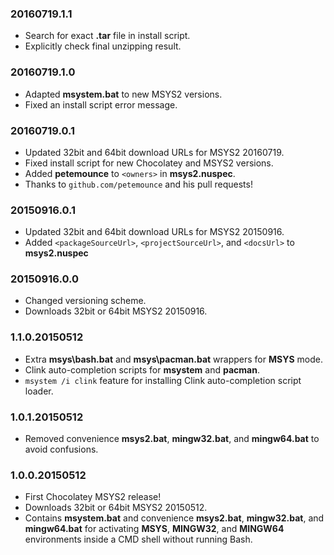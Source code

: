 ### 20160719.1.1

* Search for exact **.tar** file in install script.
* Explicitly check final unzipping result.

### 20160719.1.0

* Adapted **msystem.bat** to new MSYS2 versions.
* Fixed an install script error message.

### 20160719.0.1

* Updated 32bit and 64bit download URLs for MSYS2 20160719.
* Fixed install script for new Chocolatey and MSYS2 versions.
* Added **petemounce** to `<owners>` in **msys2.nuspec**.
* Thanks to `github.com/petemounce` and his pull requests!

### 20150916.0.1

* Updated 32bit and 64bit download URLs for MSYS2 20150916.
* Added `<packageSourceUrl>`, `<projectSourceUrl>`, and `<docsUrl>` 
  to **msys2.nuspec**

### 20150916.0.0

* Changed versioning scheme.
* Downloads 32bit or 64bit MSYS2 20150916.

### 1.1.0.20150512

* Extra **msys\bash.bat** and **msys\pacman.bat** wrappers for **MSYS** mode.
* Clink auto-completion scripts for **msystem** and **pacman**.
* `msystem /i clink` feature
  for installing Clink auto-completion script loader.

### 1.0.1.20150512

* Removed convenience **msys2.bat**, **mingw32.bat**, and **mingw64.bat**
  to avoid confusions.

### 1.0.0.20150512

* First Chocolatey MSYS2 release!
* Downloads 32bit or 64bit MSYS2 20150512.
* Contains **msystem.bat** 
  and convenience **msys2.bat**, **mingw32.bat**, and **mingw64.bat**
  for activating **MSYS**, **MINGW32**, and **MINGW64** environments
  inside a CMD shell without running Bash.
